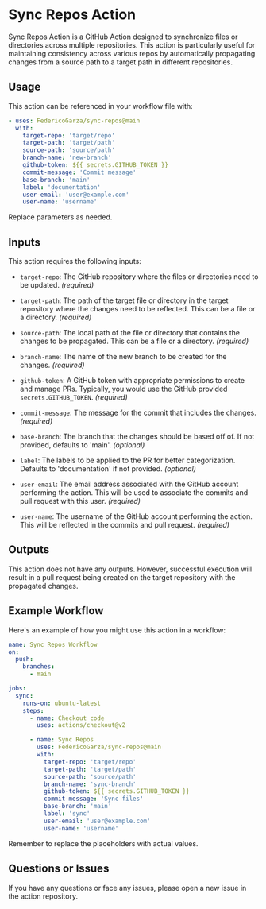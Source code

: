 # Sync Repos Action

Sync Repos Action is a GitHub Action designed to synchronize files or directories across multiple repositories. This action is particularly useful for maintaining consistency across various repos by automatically propagating changes from a source path to a target path in different repositories.

## Usage

This action can be referenced in your workflow file with:

```yaml
- uses: FedericoGarza/sync-repos@main
  with:
    target-repo: 'target/repo'
    target-path: 'target/path'
    source-path: 'source/path'
    branch-name: 'new-branch'
    github-token: ${{ secrets.GITHUB_TOKEN }}
    commit-message: 'Commit message'
    base-branch: 'main'
    label: 'documentation'
    user-email: 'user@example.com'
    user-name: 'username'
```
Replace parameters as needed.

## Inputs

This action requires the following inputs:

- `target-repo`: The GitHub repository where the files or directories need to be updated. _(required)_

- `target-path`: The path of the target file or directory in the target repository where the changes need to be reflected. This can be a file or a directory. _(required)_

- `source-path`: The local path of the file or directory that contains the changes to be propagated. This can be a file or a directory. _(required)_

- `branch-name`: The name of the new branch to be created for the changes. _(required)_

- `github-token`: A GitHub token with appropriate permissions to create and manage PRs. Typically, you would use the GitHub provided `secrets.GITHUB_TOKEN`. _(required)_

- `commit-message`: The message for the commit that includes the changes. _(required)_

- `base-branch`: The branch that the changes should be based off of. If not provided, defaults to 'main'. _(optional)_

- `label`: The labels to be applied to the PR for better categorization. Defaults to 'documentation' if not provided. _(optional)_

- `user-email`: The email address associated with the GitHub account performing the action. This will be used to associate the commits and pull request with this user. _(required)_

- `user-name`: The username of the GitHub account performing the action. This will be reflected in the commits and pull request. _(required)_

## Outputs

This action does not have any outputs. However, successful execution will result in a pull request being created on the target repository with the propagated changes.

## Example Workflow

Here's an example of how you might use this action in a workflow:

```yaml
name: Sync Repos Workflow
on:
  push:
    branches:
      - main

jobs:
  sync:
    runs-on: ubuntu-latest
    steps:
      - name: Checkout code
        uses: actions/checkout@v2

      - name: Sync Repos
        uses: FedericoGarza/sync-repos@main
        with:
          target-repo: 'target/repo'
          target-path: 'target/path'
          source-path: 'source/path'
          branch-name: 'sync-branch'
          github-token: ${{ secrets.GITHUB_TOKEN }}
          commit-message: 'Sync files'
          base-branch: 'main'
          label: 'sync'
          user-email: 'user@example.com'
          user-name: 'username'
```

Remember to replace the placeholders with actual values.

## Questions or Issues

If you have any questions or face any issues, please open a new issue in the action repository.
